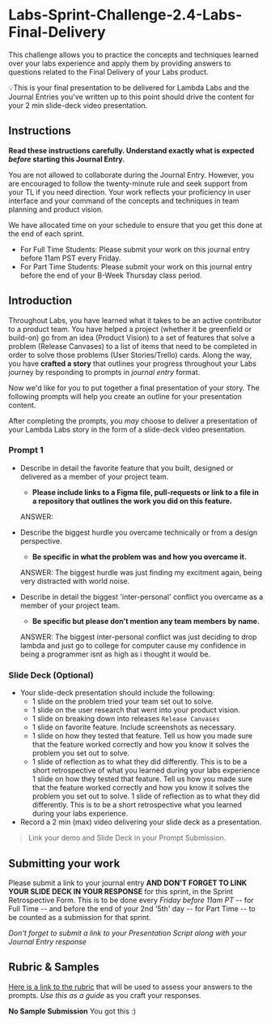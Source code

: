# Labs-Sprint-Challenge-2.4-Labs-Final-Delivery

This challenge allows you to practice the concepts and techniques learned over your labs experience and apply them by providing answers to questions related to the Final Delivery of your Labs product.

💡This is your final presentation to be delivered for Lambda Labs and the Journal Entries you've written up to this point should drive the content for your 2 min slide-deck video presentation.

## Instructions

**Read these instructions carefully. Understand exactly what is expected _before_ starting this Journal Entry.**

You are not allowed to collaborate during the Journal Entry. However, you are encouraged to follow the twenty-minute rule and seek support from your TL if you need direction. Your work reflects your proficiency in user interface and your command of the concepts and techniques in team planning and product vision.

We have allocated time on your schedule to ensure that you get this done at the end of each sprint.

- For Full Time Students: Please submit your work on this journal entry before 11am PST every Friday.
- For Part Time Students: Please submit your work on this journal entry before the end of your B-Week Thursday class period.

## Introduction

Throughout Labs, you have learned what it takes to be an active contributor to a product team. You have helped a project (whether it be greenfield or build-on) go from an idea (Product Vision) to a set of features that solve a problem (Release Canvases) to a list of items that need to be completed in order to solve those problems (User Stories/Trello) cards. Along the way, you have **crafted a story** that outlines your progress throughout your Labs journey by responding to prompts in *journal entry* format. 

Now we'd like for you to put together a final presentation of your story. The following prompts will help you create an outline for your presentation content.

After completing the prompts, you _may_ choose to deliver a presentation of your Lambda Labs story in the form of a slide-deck video presentation.

### Prompt 1

- Describe in detail the favorite feature that you built, designed or delivered as a member of your project team.
    - **Please include links to a Figma file, pull-requests or link to a file in a repository that outlines the work you did on this feature.**

    ANSWER: 

- Describe the biggest hurdle you overcame technically or from a design perspective.
    - **Be specific in what the problem was and how you overcame it.**

    ANSWER: The biggest hurdle was just finding my excitment again, being very distracted with world noise.

- Describe in detail the biggest 'inter-personal' conflict you overcame as a member of your project team.
    - **Be specific but please don't mention any team members by name.**

    ANSWER: The biggest inter-personal conflict was just deciding to drop lambda and just go to college for computer cause my confidence in being a programmer isnt as high as i thought it would be.

### Slide Deck (Optional)

- Your slide-deck presentation should include the following:
    - 1 slide on the problem tried your team set out to solve.
    - 1 slide on the user research that went into your product vision.
    - 1 slide on breaking down into releases `Release Canvases`
    - 1 slide on favorite feature. Include screenshots as necessary.
    - 1 slide on how they tested that feature. Tell us how you made sure that the feature worked correctly and how you know it solves the problem you set out to solve.
    - 1 slide of reflection as to what they did differently. This is to be a short retrospective of what you learned during your labs experience
  1 slide on how they tested that feature. Tell us how you made sure that the feature worked correctly and how you know it solves the problem you set out to solve.
  1 slide of reflection as to what they did differently. This is to be a short retrospective what you learned during your labs experience.
- Record a 2 min (max) video delivering your slide deck as a presentation.

> Link your demo and Slide Deck in your Prompt Submission.

## Submitting your work

Please submit a link to your journal entry **AND DON'T FORGET TO LINK YOUR SLIDE DECK IN YOUR RESPONSE** for this sprint, in the Sprint Retrospective Form. This is to be done every _Friday before 11am PT_ -- for Full Time -- and before the end of your 2nd '5th' day -- for Part Time -- to be counted as a submission for that sprint.

_Don't forget to submit a link to your *Presentation Script* along with your Journal Entry response_

## Rubric & Samples

[Here is a link to the rubric](https://www.notion.so/lambdaschool/2-4-Rubric-Final-Delivery-d2f7326c1815451d9641583170cb13ea) that will be used to assess your answers to the prompts. _Use this as a guide_ as you craft your responses.

**No Sample Submission** You got this :) 
